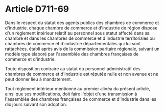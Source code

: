 # Article D711-69

<p>Dans le respect du statut des agents publics des chambres de commerce et d'industrie, chaque chambre de commerce et d'industrie de région dispose d'un règlement intérieur relatif au personnel sous statut affecté dans sa chambre et dans les chambres de commerce et d'industrie territoriales ou chambres de commerce et d'industrie départementales qui lui sont rattachées, établi après avis de la commission paritaire régionale, suivant un modèle type élaboré par l'assemblée des chambres françaises de commerce et d'industrie. </p><p> Toute disposition contraire au statut du personnel administratif des chambres de commerce et d'industrie est réputée nulle et non avenue et ne peut donner lieu à mandatement. </p><p> Tout règlement intérieur mentionné au premier alinéa du présent article, ainsi que ses modifications, doit faire l'objet d'une transmission à l'assemblée des chambres françaises de commerce et d'industrie dans les dix jours suivant son adoption.</p>